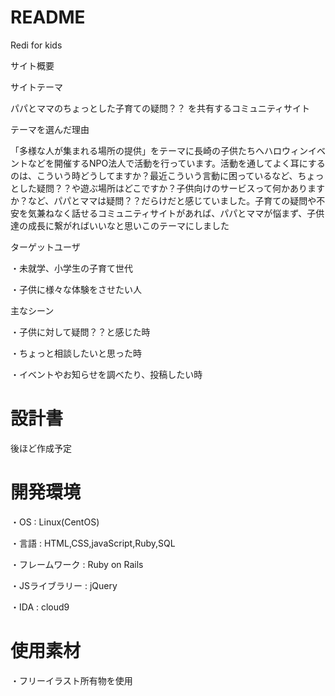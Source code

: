 # README

Redi for kids

サイト概要

サイトテーマ

パパとママのちょっとした子育ての疑問？？
を共有するコミュニティサイト

テーマを選んだ理由

「多様な人が集まれる場所の提供」をテーマに長崎の子供たちへハロウィンイベントなどを開催するNPO法人で活動を行っています。活動を通してよく耳にするのは、こういう時どうしてますか？最近こういう言動に困っているなど、ちょっとした疑問？？や遊ぶ場所はどこですか？子供向けのサービスって何かありますか？など、パパとママは疑問？？だらけだと感じていました。子育ての疑問や不安を気兼ねなく話せるコミュニティサイトがあれば、パパとママが悩まず、子供達の成長に繋がればいいなと思いこのテーマにしました

ターゲットユーザ

・未就学、小学生の子育て世代

・子供に様々な体験をさせたい人

主なシーン

・子供に対して疑問？？と感じた時

・ちょっと相談したいと思った時

・イベントやお知らせを調べたり、投稿したい時

# 設計書

後ほど作成予定

# 開発環境

・OS : Linux(CentOS)

・言語 : HTML,CSS,javaScript,Ruby,SQL

・フレームワーク : Ruby on Rails

・JSライブラリー : jQuery

・IDA : cloud9

# 使用素材

・フリーイラスト所有物を使用



